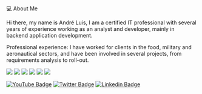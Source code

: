 

💻 About Me

Hi there, my name is André Luis, I am a certified IT professional with several years of experience working as an analyst and developer, mainly in backend application development. 

Professional experience: I have worked for clients in the food, military and aeronautical sectors, and have been involved in several projects, from requirements analysis to roll-out.

![](https://img.shields.io/badge/Code-Python|.NET-informational?style=flat&logo=<LOGO_NAME>&logoColor=white&color=2bbc8a)
![](https://img.shields.io/badge/Data-SQLServer|PostgreSQL-informational?style=flat&logo=<LOGO_NAME>&logoColor=white&color=2bbc8a)
![](https://img.shields.io/badge/BI-QlikSense|PowerBI-informational?style=flat&logo=<LOGO_NAME>&logoColor=white&color=2bbc8a)
![](https://img.shields.io/badge/ETL-Pentaho-informational?style=flat&logo=<LOGO_NAME>&logoColor=white&color=2bbc8a)
![](https://img.shields.io/badge/Automation-ShellScript|PowerShell-informational?style=flat&logo=<LOGO_NAME>&logoColor=white&color=2bbc8a)
![](https://img.shields.io/badge/Cloud-AWS|Azure-informational?style=flat&logo=<LOGO_NAME>&logoColor=white&color=2bbc8a)

[![YouTube Badge](https://img.shields.io/badge/-Youtube-c14438?style=flat-square&labelColor=c14438&logo=youtube&logoColor=white&link=https://www.youtube.com/channel/UCA8MwBY1VYGTQvciS0lmEwA)](https://www.youtube.com/channel/UCA8MwBY1VYGTQvciS0lmEwA)
[![Twitter Badge](https://img.shields.io/badge/-Twitter-1ca0f1?style=flat-square&labelColor=1ca0f1&logo=twitter&logoColor=white&link=https://twitter.com/andreluis)](https://twitter.com/andreluis)
[![Linkedin Badge](https://img.shields.io/badge/-LinkedIn-blue?style=flat-square&logo=Linkedin&logoColor=white&link=https://www.linkedin.com/in/andreluisfrancisco/)](https://www.linkedin.com/in/andreluisfrancisco/)
